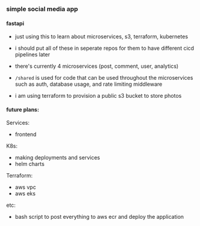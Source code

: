 ### simple social media app
#### fastapi
* just using this to learn about microservices, s3, terraform, kubernetes

* i should put all of these in seperate repos for them to have different cicd pipelines later

* there's currently 4 microservices (post, comment, user, analytics)

* `/shared` is used for code that can be used throughout the microservices such as auth, database usage, and rate limiting middleware

* i am using terraform to provision a public s3 bucket to store photos

#### future plans:

Services:
* frontend

K8s:
* making deployments and services
* helm charts

Terraform:
* aws vpc
* aws eks

etc:
* bash script to post everything to aws ecr and deploy the application

